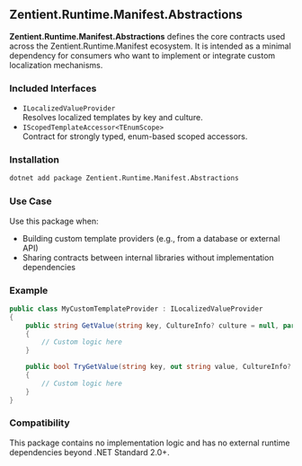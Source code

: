 ## Zentient.Runtime.Manifest.Abstractions

**Zentient.Runtime.Manifest.Abstractions** defines the core contracts used across the Zentient.Runtime.Manifest ecosystem. It is intended as a minimal dependency for consumers who want to implement or integrate custom localization mechanisms.

### Included Interfaces

- `ILocalizedValueProvider`  
  Resolves localized templates by key and culture.
- `IScopedTemplateAccessor<TEnumScope>`  
  Contract for strongly typed, enum-based scoped accessors.

### Installation

```bash
dotnet add package Zentient.Runtime.Manifest.Abstractions
```

### Use Case

Use this package when:
- Building custom template providers (e.g., from a database or external API)
- Sharing contracts between internal libraries without implementation dependencies

### Example

```csharp
public class MyCustomTemplateProvider : ILocalizedValueProvider
{
    public string GetValue(string key, CultureInfo? culture = null, params object[] args)
    {
        // Custom logic here
    }

    public bool TryGetValue(string key, out string value, CultureInfo? culture = null, params object[] args)
    {
        // Custom logic here
    }
}
```

### Compatibility

This package contains no implementation logic and has no external runtime dependencies beyond .NET Standard 2.0+.

